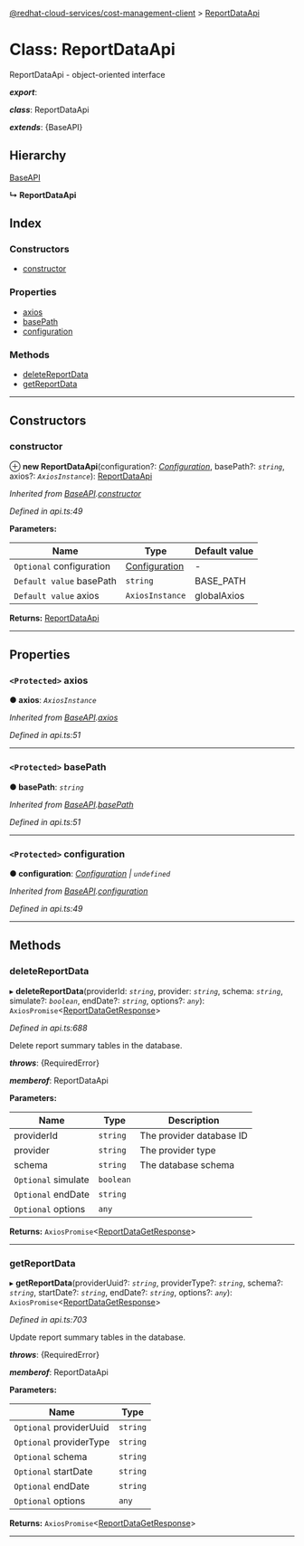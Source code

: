 [@redhat-cloud-services/cost-management-client](../README.md) > [ReportDataApi](../classes/reportdataapi.md)

# Class: ReportDataApi

ReportDataApi - object-oriented interface

*__export__*: 

*__class__*: ReportDataApi

*__extends__*: {BaseAPI}

## Hierarchy

 [BaseAPI](baseapi.md)

**↳ ReportDataApi**

## Index

### Constructors

* [constructor](reportdataapi.md#constructor)

### Properties

* [axios](reportdataapi.md#axios)
* [basePath](reportdataapi.md#basepath)
* [configuration](reportdataapi.md#configuration)

### Methods

* [deleteReportData](reportdataapi.md#deletereportdata)
* [getReportData](reportdataapi.md#getreportdata)

---

## Constructors

<a id="constructor"></a>

###  constructor

⊕ **new ReportDataApi**(configuration?: *[Configuration](configuration.md)*, basePath?: *`string`*, axios?: *`AxiosInstance`*): [ReportDataApi](reportdataapi.md)

*Inherited from [BaseAPI](baseapi.md).[constructor](baseapi.md#constructor)*

*Defined in api.ts:49*

**Parameters:**

| Name | Type | Default value |
| ------ | ------ | ------ |
| `Optional` configuration | [Configuration](configuration.md) | - |
| `Default value` basePath | `string` |  BASE_PATH |
| `Default value` axios | `AxiosInstance` |  globalAxios |

**Returns:** [ReportDataApi](reportdataapi.md)

___

## Properties

<a id="axios"></a>

### `<Protected>` axios

**● axios**: *`AxiosInstance`*

*Inherited from [BaseAPI](baseapi.md).[axios](baseapi.md#axios)*

*Defined in api.ts:51*

___
<a id="basepath"></a>

### `<Protected>` basePath

**● basePath**: *`string`*

*Inherited from [BaseAPI](baseapi.md).[basePath](baseapi.md#basepath)*

*Defined in api.ts:51*

___
<a id="configuration"></a>

### `<Protected>` configuration

**● configuration**: *[Configuration](configuration.md) \| `undefined`*

*Inherited from [BaseAPI](baseapi.md).[configuration](baseapi.md#configuration)*

*Defined in api.ts:49*

___

## Methods

<a id="deletereportdata"></a>

###  deleteReportData

▸ **deleteReportData**(providerId: *`string`*, provider: *`string`*, schema: *`string`*, simulate?: *`boolean`*, endDate?: *`string`*, options?: *`any`*): `AxiosPromise`<[ReportDataGetResponse](../interfaces/reportdatagetresponse.md)>

*Defined in api.ts:688*

Delete report summary tables in the database.

*__throws__*: {RequiredError}

*__memberof__*: ReportDataApi

**Parameters:**

| Name | Type | Description |
| ------ | ------ | ------ |
| providerId | `string` |  The provider database ID |
| provider | `string` |  The provider type |
| schema | `string` |  The database schema |
| `Optional` simulate | `boolean` |
| `Optional` endDate | `string` |
| `Optional` options | `any` |

**Returns:** `AxiosPromise`<[ReportDataGetResponse](../interfaces/reportdatagetresponse.md)>

___
<a id="getreportdata"></a>

###  getReportData

▸ **getReportData**(providerUuid?: *`string`*, providerType?: *`string`*, schema?: *`string`*, startDate?: *`string`*, endDate?: *`string`*, options?: *`any`*): `AxiosPromise`<[ReportDataGetResponse](../interfaces/reportdatagetresponse.md)>

*Defined in api.ts:703*

Update report summary tables in the database.

*__throws__*: {RequiredError}

*__memberof__*: ReportDataApi

**Parameters:**

| Name | Type |
| ------ | ------ |
| `Optional` providerUuid | `string` |
| `Optional` providerType | `string` |
| `Optional` schema | `string` |
| `Optional` startDate | `string` |
| `Optional` endDate | `string` |
| `Optional` options | `any` |

**Returns:** `AxiosPromise`<[ReportDataGetResponse](../interfaces/reportdatagetresponse.md)>

___


